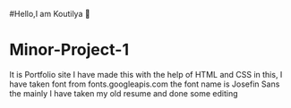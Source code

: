 #Hello,I am Koutilya 👋

# Minor-Project-1
It is Portfolio site I have made this with the help of HTML and CSS in this, I have taken font from fonts.googleapis.com the font name is Josefin Sans the mainly I have taken my old resume and done some editing  
